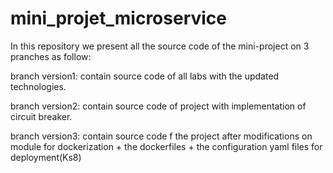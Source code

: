 # mini_projet_microservice

In this repository we present all the source code of the mini-project on 3 pranches as follow:

branch version1: contain source code of all labs with the updated technologies.

branch version2: contain source code of project with implementation of circuit breaker.

branch version3: contain source code f the project after modifications on module for dockerization + the dockerfiles + the configuration yaml files for deployment(Ks8)
